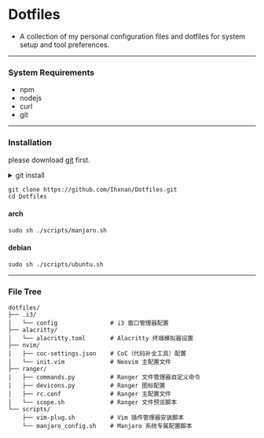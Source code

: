 # Dotfiles

- A collection of my personal configuration files and dotfiles for system setup and tool preferences.

---

### System Requirements

- npm
- nodejs
- curl
- git

---

### Installation

please download [git](https://git-scm.com/) first.

<details>
<summary> git install </summary>

##### arch

If there is no update source,
please run this script before executing the following commands.

```
sudo sh ./scripts/manjaro_config.sh
```

```
sudo pacman -Syyu
sudo pacman -S git
```
##### debian
```
sudo apt update && sudo apt upgrade -y
sudo apt install git -y
```

</details>

```
git clone https://github.com/Ihxnan/Dotfiles.git
cd Dotfiles
```

#### arch
```
sudo sh ./scripts/manjaro.sh
```
#### debian
```
sudo sh ./scripts/ubuntu.sh
```

---

### File Tree
````
dotfiles/
├── .i3/
│   └── config               # i3 窗口管理器配置
├── alacritty/
│   └── alacritty.toml       # Alacritty 终端模拟器设置
├── nvim/
│   ├── coc-settings.json    # CoC（代码补全工具）配置
│   └── init.vim             # Neovim 主配置文件
├── ranger/
│   ├── commands.py          # Ranger 文件管理器自定义命令
│   ├── devicons.py          # Ranger 图标配置
│   ├── rc.conf              # Ranger 主配置文件
│   └── scope.sh             # Ranger 文件预览脚本
└── scripts/
    ├── vim-plug.sh          # Vim 插件管理器安装脚本
    └── manjaro_config.sh    # Manjaro 系统专属配置脚本

